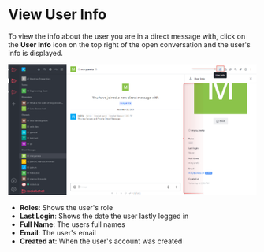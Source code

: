 # View User Info

To view the info about the user you are in a direct message with, click on the **User Info** icon on the top right of the open conversation and the user's info is displayed.

![](<../../../../../.gitbook/assets/image (667) (1) (1) (1).png>)

* **Roles**: Shows the user's role
* **Last Login**: Shows the date the user lastly logged in
* **Full Name**: The users full names
* **Email**: The user's email
* **Created at**: When the user's account was created
